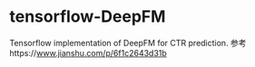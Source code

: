 # tensorflow-DeepFM
Tensorflow implementation of DeepFM for CTR prediction.
参考https://www.jianshu.com/p/6f1c2643d31b
